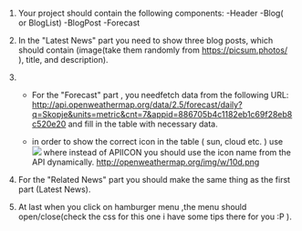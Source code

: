 1. Your project should contain the following components:
   -Header
   -Blog( or BlogList)
   -BlogPost
   -Forecast
2. In the "Latest News" part you need to show three blog posts, which should contain (image(take
   them randomly from https://picsum.photos/ ), title, and description).

3. - For the "Forecast" part , you needfetch data from the following URL:
     http://api.openweathermap.org/data/2.5/forecast/daily?q=Skopje&units=metric&cnt=7&appid=886705b4c1182eb1c69f28eb8c520e20 and fill in the table with necessary data.

   - in order to show the correct icon in the table ( sun, cloud etc. ) use <img src= "http://openweathermap.org/img/w/APIICON.png}.png"> where instead of APIICON you should use the icon name from the API dynamically. http://openweathermap.org/img/w/10d.png

4. For the "Related News" part you should make the same thing as the first part (Latest News).
5. At last when you click on hamburger menu ,the menu should open/close(check the css for this one i have some tips there for you :P ).
